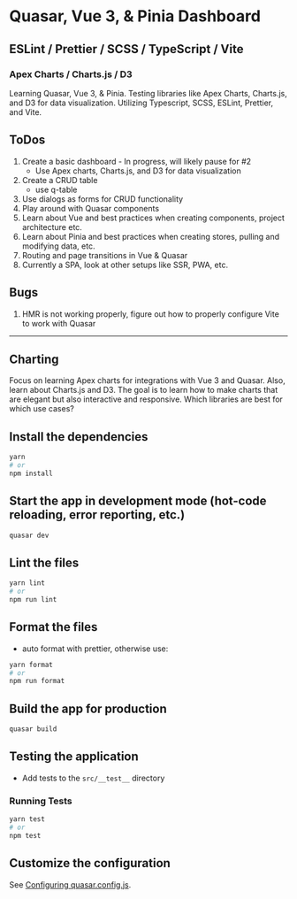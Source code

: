 # Quasar, Vue 3, & Pinia Dashboard

## ESLint / Prettier / SCSS / TypeScript / Vite

### Apex Charts / Charts.js / D3

Learning Quasar, Vue 3, & Pinia. Testing libraries like Apex Charts, Charts.js, and D3 for data visualization. Utilizing Typescript, SCSS, ESLint, Prettier, and Vite.

## ToDos

1. Create a basic dashboard - In progress, will likely pause for #2
   - Use Apex charts, Charts.js, and D3 for data visualization
2. Create a CRUD table
   - use q-table
3. Use dialogs as forms for CRUD functionality
4. Play around with Quasar components
5. Learn about Vue and best practices when creating components, project architecture etc.
6. Learn about Pinia and best practices when creating stores, pulling and modifying data, etc.
7. Routing and page transitions in Vue & Quasar
8. Currently a SPA, look at other setups like SSR, PWA, etc.

## Bugs

1. HMR is not working properly, figure out how to properly configure Vite to work with Quasar

---

## Charting

Focus on learning Apex charts for integrations with Vue 3 and Quasar. Also, learn about Charts.js and D3. The goal is to learn how to make charts that are elegant but also interactive and responsive. Which libraries are best for which use cases?

## Install the dependencies

```bash
yarn
# or
npm install
```

## Start the app in development mode (hot-code reloading, error reporting, etc.)

```bash
quasar dev
```

## Lint the files

```bash
yarn lint
# or
npm run lint
```

## Format the files

- auto format with prettier, otherwise use:

```bash
yarn format
# or
npm run format
```

## Build the app for production

```bash
quasar build
```

## Testing the application

- Add tests to the `src/__test__` directory

### Running Tests

```bash
yarn test
# or
npm test
```

## Customize the configuration

See [Configuring quasar.config.js](https://v2.quasar.dev/quasar-cli-vite/quasar-config-js).
